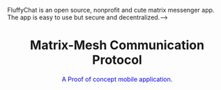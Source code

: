 FluffyChat is an open source, nonprofit and cute matrix messenger app. The app is easy to use but secure and decentralized.-->
<div>
  <h1 align="center">Matrix-Mesh Communication Protocol</h1>
  <span style = "color:blue">
  <p align="center">A Proof of concept mobile application.</p></span>
 
<div>
